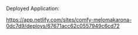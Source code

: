 Deployed Application:

https://app.netlify.com/sites/comfy-melomakarona-0dc7d9/deploys/67671acc62c0557949c6cd72


